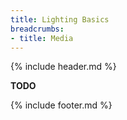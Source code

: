 ```yaml
---
title: Lighting Basics
breadcrumbs:
- title: Media
---
```

{% include header.md %}

**TODO**

{% include footer.md %}
